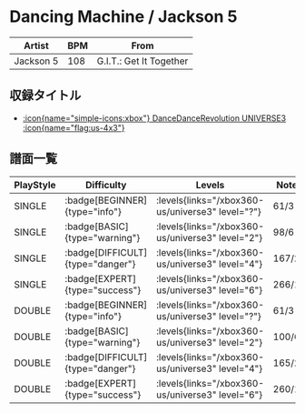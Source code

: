 # Dancing Machine / Jackson 5

|Artist|BPM|From|
|------|---|----|
|Jackson 5|108|G.I.T.: Get It Together|

## 収録タイトル

- [:icon{name="simple-icons:xbox"} DanceDanceRevolution UNIVERSE3 :icon{name="flag:us-4x3"}](/xbox360-us/universe3)

## 譜面一覧

|PlayStyle|Difficulty|Levels|Notes|Movie|
|---------|----------|------|-----|-----|
|SINGLE| :badge[BEGINNER]{type="info"}| :levels{links="/xbox360-us/universe3" level="?"}|61/3||
|SINGLE| :badge[BASIC]{type="warning"}| :levels{links="/xbox360-us/universe3" level="2"}|98/6||
|SINGLE| :badge[DIFFICULT]{type="danger"}| :levels{links="/xbox360-us/universe3" level="4"}|167/22||
|SINGLE| :badge[EXPERT]{type="success"}| :levels{links="/xbox360-us/universe3" level="6"}|266/17||
|DOUBLE| :badge[BEGINNER]{type="info"}| :levels{links="/xbox360-us/universe3" level="?"}|61/3||
|DOUBLE| :badge[BASIC]{type="warning"}| :levels{links="/xbox360-us/universe3" level="2"}|100/6||
|DOUBLE| :badge[DIFFICULT]{type="danger"}| :levels{links="/xbox360-us/universe3" level="4"}|165/22||
|DOUBLE| :badge[EXPERT]{type="success"}| :levels{links="/xbox360-us/universe3" level="6"}|260/10||
